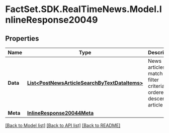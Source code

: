 # FactSet.SDK.RealTimeNews.Model.InlineResponse20049

## Properties

Name | Type | Description | Notes
------------ | ------------- | ------------- | -------------
**Data** | [**List&lt;PostNewsArticleSearchByTextDataItems&gt;**](PostNewsArticleSearchByTextDataItems.md) | News articles that match the filter criteria ordered by descending article time. | [optional] 
**Meta** | [**InlineResponse20044Meta**](InlineResponse20044Meta.md) |  | [optional] 

[[Back to Model list]](../README.md#documentation-for-models) [[Back to API list]](../README.md#documentation-for-api-endpoints) [[Back to README]](../README.md)

